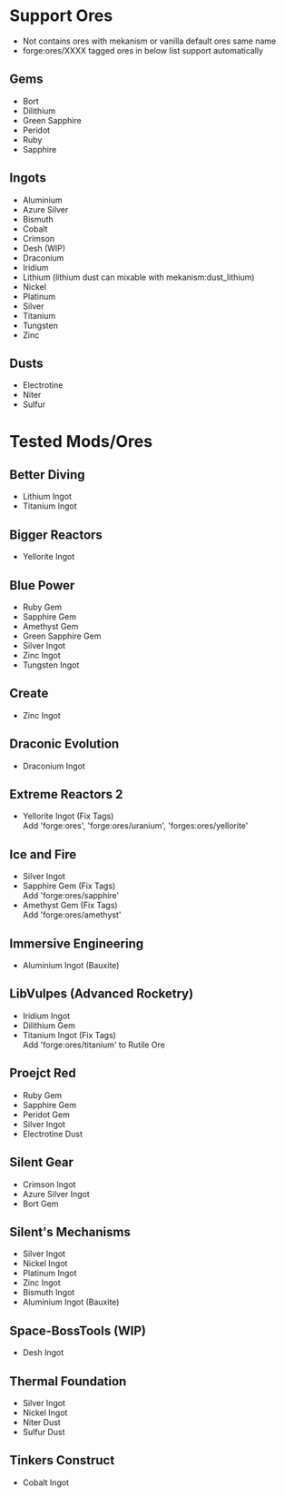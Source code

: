 
# Support Ores

* Not contains ores with mekanism or vanilla default ores same name
* forge:ores/XXXX tagged ores in below list support automatically

## Gems

* Bort
* Dilithium
* Green Sapphire
* Peridot
* Ruby
* Sapphire

## Ingots

* Aluminium
* Azure Silver
* Bismuth
* Cobalt
* Crimson
* Desh (WIP)
* Draconium
* Iridium
* Lithium (lithium dust can mixable with mekanism:dust_lithium)
* Nickel
* Platinum
* Silver
* Titanium
* Tungsten
* Zinc

## Dusts

* Electrotine
* Niter
* Sulfur

# Tested Mods/Ores

## Better Diving

* Lithium Ingot
* Titanium Ingot

## Bigger Reactors

* Yellorite Ingot

## Blue Power

* Ruby Gem
* Sapphire Gem
* Amethyst Gem
* Green Sapphire Gem
* Silver Ingot
* Zinc Ingot
* Tungsten Ingot

## Create

* Zinc Ingot

## Draconic Evolution

* Draconium Ingot

## Extreme Reactors 2

* Yellorite Ingot (Fix Tags)
<br>Add 'forge:ores', 'forge:ores/uranium', 'forges:ores/yellorite'

## Ice and Fire

* Silver Ingot
* Sapphire Gem (Fix Tags)
<br>Add 'forge:ores/sapphire'
* Amethyst Gem (Fix Tags)
<br>Add 'forge:ores/amethyst'

## Immersive Engineering

* Aluminium Ingot (Bauxite)

## LibVulpes (Advanced Rocketry)

* Iridium Ingot
* Dilithium Gem
* Titanium Ingot (Fix Tags)
<br>Add 'forge:ores/titanium' to Rutile Ore

## Proejct Red

* Ruby Gem
* Sapphire Gem
* Peridot Gem
* Silver Ingot
* Electrotine Dust

## Silent Gear

* Crimson Ingot
* Azure Silver Ingot
* Bort Gem

## Silent's Mechanisms

* Silver Ingot
* Nickel Ingot
* Platinum Ingot
* Zinc Ingot
* Bismuth Ingot
* Aluminium Ingot (Bauxite)

## Space-BossTools (WIP)

* Desh Ingot

## Thermal Foundation

* Silver Ingot
* Nickel Ingot
* Niter Dust
* Sulfur Dust

## Tinkers Construct

* Cobalt Ingot

